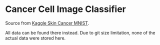 # Cancer Cell Image Classifier  

Source from [Kaggle Skin Cancer MNIST](https://www.kaggle.com/kmader/skin-cancer-mnist-ham10000/downloads/skin-cancer-mnist-ham10000.zip/2). 

All data can be found there instead. Due to git size limitation, none of the actual data were stored here.
